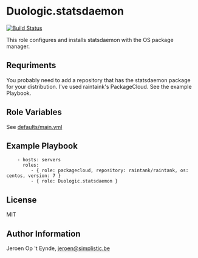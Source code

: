 Duologic.statsdaemon
====================

[![Build Status](https://travis-ci.org/Duologic/ansible-role-statsdaemon.svg?branch=master)](https://travis-ci.org/Duologic/ansible-role-statsdaemon)

This role configures and installs statsdaemon with the OS package manager.

Requriments
-----------

You probably need to add a repository that has the statsdaemon package for your distribution. I've used raintaink's PackageCloud. See the example Playbook.

Role Variables
--------------

See [defaults/main.yml](defaults/main.yml)

Example Playbook
----------------

```
    - hosts: servers
      roles:
         - { role: packagecloud, repository: raintank/raintank, os: centos, version: 7 }
         - { role: Duologic.statsdaemon }
```

License
-------

MIT

Author Information
------------------

Jeroen Op 't Eynde, jeroen@simplistic.be
